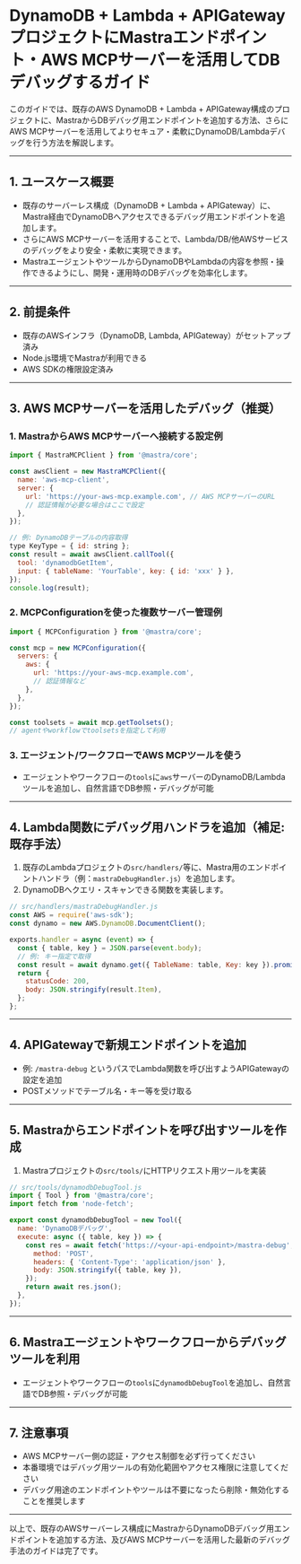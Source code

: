 # DynamoDB + Lambda + APIGateway プロジェクトにMastraエンドポイント・AWS MCPサーバーを活用してDBデバッグするガイド

このガイドでは、既存のAWS DynamoDB + Lambda + APIGateway構成のプロジェクトに、MastraからDBデバッグ用エンドポイントを追加する方法、さらにAWS MCPサーバーを活用してよりセキュア・柔軟にDynamoDB/Lambdaデバッグを行う方法を解説します。

---

## 1. ユースケース概要
- 既存のサーバーレス構成（DynamoDB + Lambda + APIGateway）に、Mastra経由でDynamoDBへアクセスできるデバッグ用エンドポイントを追加します。
- さらにAWS MCPサーバーを活用することで、Lambda/DB/他AWSサービスのデバッグをより安全・柔軟に実現できます。
- MastraエージェントやツールからDynamoDBやLambdaの内容を参照・操作できるようにし、開発・運用時のDBデバッグを効率化します。

---

## 2. 前提条件
- 既存のAWSインフラ（DynamoDB, Lambda, APIGateway）がセットアップ済み
- Node.js環境でMastraが利用できる
- AWS SDKの権限設定済み

---

## 3. AWS MCPサーバーを活用したデバッグ（推奨）

### 1. MastraからAWS MCPサーバーへ接続する設定例
```js
import { MastraMCPClient } from '@mastra/core';

const awsClient = new MastraMCPClient({
  name: 'aws-mcp-client',
  server: {
    url: 'https://your-aws-mcp.example.com', // AWS MCPサーバーのURL
    // 認証情報が必要な場合はここで設定
  },
});

// 例: DynamoDBテーブルの内容取得
type KeyType = { id: string };
const result = await awsClient.callTool({
  tool: 'dynamodbGetItem',
  input: { tableName: 'YourTable', key: { id: 'xxx' } },
});
console.log(result);
```

### 2. MCPConfigurationを使った複数サーバー管理例
```js
import { MCPConfiguration } from '@mastra/core';

const mcp = new MCPConfiguration({
  servers: {
    aws: {
      url: 'https://your-aws-mcp.example.com',
      // 認証情報など
    },
  },
});

const toolsets = await mcp.getToolsets();
// agentやworkflowでtoolsetsを指定して利用
```

### 3. エージェント/ワークフローでAWS MCPツールを使う
- エージェントやワークフローの`tools`に`aws`サーバーのDynamoDB/Lambdaツールを追加し、自然言語でDB参照・デバッグが可能

---

## 4. Lambda関数にデバッグ用ハンドラを追加（補足: 既存手法）
1. 既存のLambdaプロジェクトの`src/handlers/`等に、Mastra用のエンドポイントハンドラ（例：`mastraDebugHandler.js`）を追加します。
2. DynamoDBへクエリ・スキャンできる関数を実装します。

```js
// src/handlers/mastraDebugHandler.js
const AWS = require('aws-sdk');
const dynamo = new AWS.DynamoDB.DocumentClient();

exports.handler = async (event) => {
  const { table, key } = JSON.parse(event.body);
  // 例: キー指定で取得
  const result = await dynamo.get({ TableName: table, Key: key }).promise();
  return {
    statusCode: 200,
    body: JSON.stringify(result.Item),
  };
};
```

---

## 4. APIGatewayで新規エンドポイントを追加
- 例: `/mastra-debug` というパスでLambda関数を呼び出すようAPIGatewayの設定を追加
- POSTメソッドでテーブル名・キー等を受け取る

---

## 5. Mastraからエンドポイントを呼び出すツールを作成
1. Mastraプロジェクトの`src/tools/`にHTTPリクエスト用ツールを実装

```js
// src/tools/dynamodbDebugTool.js
import { Tool } from '@mastra/core';
import fetch from 'node-fetch';

export const dynamodbDebugTool = new Tool({
  name: 'DynamoDBデバッグ',
  execute: async ({ table, key }) => {
    const res = await fetch('https://<your-api-endpoint>/mastra-debug', {
      method: 'POST',
      headers: { 'Content-Type': 'application/json' },
      body: JSON.stringify({ table, key }),
    });
    return await res.json();
  },
});
```

---

## 6. Mastraエージェントやワークフローからデバッグツールを利用
- エージェントやワークフローの`tools`に`dynamodbDebugTool`を追加し、自然言語でDB参照・デバッグが可能

---

## 7. 注意事項
- AWS MCPサーバー側の認証・アクセス制御を必ず行ってください
- 本番環境ではデバッグ用ツールの有効化範囲やアクセス権限に注意してください
- デバッグ用途のエンドポイントやツールは不要になったら削除・無効化することを推奨します

---

以上で、既存のAWSサーバーレス構成にMastraからDynamoDBデバッグ用エンドポイントを追加する方法、及びAWS MCPサーバーを活用した最新のデバッグ手法のガイドは完了です。
